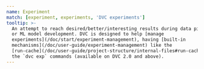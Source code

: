 ```yaml
---
name: Experiment
match: [experiment, experiments, 'DVC experiments']
tooltip: >-
  An attempt to reach desired/better/interesting results during data pipelining
  or ML model development. DVC is designed to help [manage
  experiments](/doc/start/experiment-management), having [built-in
  mechanisms](/doc/user-guide/experiment-management) like the
  [run-cache](/doc/user-guide/project-structure/internal-files#run-cache) and
  the `dvc exp` commands (available on DVC 2.0 and above).
---
```


